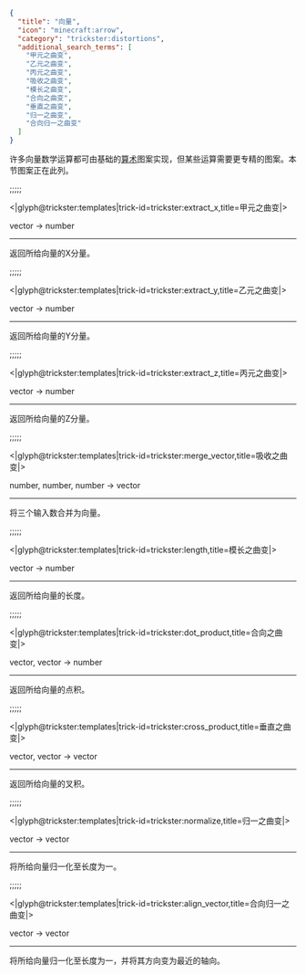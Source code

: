 ```json
{
  "title": "向量",
  "icon": "minecraft:arrow",
  "category": "trickster:distortions",
  "additional_search_terms": [
    "甲元之曲变",
    "乙元之曲变",
    "丙元之曲变",
    "吸收之曲变",
    "模长之曲变",
    "合向之曲变",
    "垂直之曲变",
    "归一之曲变",
    "合向归一之曲变"
  ]
}
```

许多向量数学运算都可由基础的[算术](^trickster:distortions/arithmetic)图案实现，但某些运算需要更专精的图案。本节图案正在此列。

;;;;;

<|glyph@trickster:templates|trick-id=trickster:extract_x,title=甲元之曲变|>

vector -> number

---

返回所给向量的X分量。

;;;;;

<|glyph@trickster:templates|trick-id=trickster:extract_y,title=乙元之曲变|>

vector -> number

---

返回所给向量的Y分量。

;;;;;

<|glyph@trickster:templates|trick-id=trickster:extract_z,title=丙元之曲变|>

vector -> number

---

返回所给向量的Z分量。

;;;;;

<|glyph@trickster:templates|trick-id=trickster:merge_vector,title=吸收之曲变|>

number, number, number -> vector

---

将三个输入数合并为向量。

;;;;;

<|glyph@trickster:templates|trick-id=trickster:length,title=模长之曲变|>

vector -> number

---

返回所给向量的长度。

;;;;;

<|glyph@trickster:templates|trick-id=trickster:dot_product,title=合向之曲变|>

vector, vector -> number

---

返回所给向量的点积。

;;;;;

<|glyph@trickster:templates|trick-id=trickster:cross_product,title=垂直之曲变|>

vector, vector -> vector

---

返回所给向量的叉积。

;;;;;

<|glyph@trickster:templates|trick-id=trickster:normalize,title=归一之曲变|>

vector -> vector

---

将所给向量归一化至长度为一。

;;;;;

<|glyph@trickster:templates|trick-id=trickster:align_vector,title=合向归一之曲变|>

vector -> vector

---

将所给向量归一化至长度为一，并将其方向变为最近的轴向。
